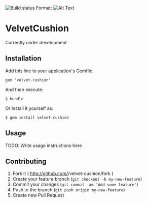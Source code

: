 ![Build status](https://travis-ci.org/chemica/velvet-cushion.svg?branch=master)
Format: ![Alt Text](url)
# VelvetCushion

Currently under development

## Installation

Add this line to your application's Gemfile:

    gem 'velvet-cushion'

And then execute:

    $ bundle

Or install it yourself as:

    $ gem install velvet-cushion

## Usage

TODO: Write usage instructions here

## Contributing

1. Fork it ( http://github.com/<my-github-username>/velvet-cushion/fork )
2. Create your feature branch (`git checkout -b my-new-feature`)
3. Commit your changes (`git commit -am 'Add some feature'`)
4. Push to the branch (`git push origin my-new-feature`)
5. Create new Pull Request
